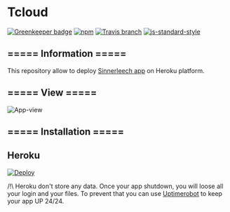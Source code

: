 # Tcloud

[![Greenkeeper badge](https://badges.greenkeeper.io/Lunik/tcloud.svg)](https://greenkeeper.io/)
[![npm](https://img.shields.io/npm/v/tcloud.svg)](https://www.npmjs.com/package/tcloud)
[![Travis branch](https://img.shields.io/travis/Lunik/tcloud/master.svg)](https://travis-ci.org/Lunik/tcloud)
[![js-standard-style](https://img.shields.io/badge/code%20style-standard-brightgreen.svg)](http://standardjs.com/)

## ===== Information =====
This repository allow to deploy [Sinnerleech app](https://github.com/w3b573r/Sinnerleech/releases/latest) on Heroku platform.

## ===== View =====

![App-view](https://i.imgur.com/BsmiKID.png)

## ===== Installation =====

## Heroku

[![Deploy](https://www.herokucdn.com/deploy/button.svg)](https://heroku.com/deploy?template=https://github.com/w3b573r/Sinnerleech)

/!\ Heroku don't store any data. Once your app shutdown, you will loose all your login and your files.
To prevent that you can use [Uptimerobot](https://uptimerobot.com/) to keep your app UP 24/24.
